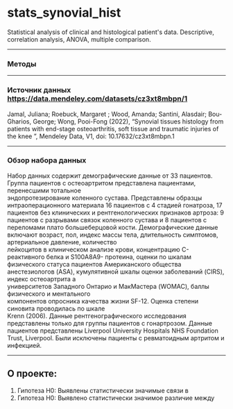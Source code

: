 # stats_synovial_hist
Statistical analysis of clinical and histological patient's data. Descriptive, correlation analysis, ANOVA, multiple comparison.
______________________________________________________________________________
### Методы
______________________________________________________________________________
### Источник данных https://data.mendeley.com/datasets/cz3xt8mbpn/1
Jamal, Juliana; Roebuck, Margaret ; Wood, Amanda; Santini, Alasdair; Bou-Gharios, George; Wong, Pooi-Fong (2022), “Synovial tissues histology from patients with end-stage osteoarthritis, soft tissue and traumatic injuries of the knee ”, Mendeley Data, V1, doi: 10.17632/cz3xt8mbpn.1
______________________________________________________________________________
### Обзор набора данных
Набор данных содержит демографические данные от 33 пациентов. Группа пациентов с остеоартритом представлена пациентами, перенесшими тотальное  
эндопротезирование коленного сустава. Представлены образцы интраоперационного материала 16 пациентов с 4 стадией гонатроза, 17 пациентов без клинических и рентгенологических признаков артроза: 9 пациентов с разрывами связок коленного сустава и 8 пациентов с переломами плато большеберцовой кости. Демографические данные включают возраст, пол, индекс массы тела, длительность симптомов, артериальное давление, количество  
лейкоцитов в клиническом анализе крови, концентрацию С-реактивного белка и S100A8A9- 
протеина, оценки по шкалам физического статуса пациентов Американского общества  
анестезиологов (ASA), кумулятивной шкалы оценки заболеваний (CIRS), индекс остеоартрита а  
университетов Западного Онтарио и МакМастера (WOMAC), баллы физического и ментального  
компонентов опросника качества жизни SF-12. Оценка степени синовита проводилась по шкале  
Krenn (2006). Данные рентгенографического исследования представлены только для группы пациентов с гонартрозом. Данные пациентов представлены Liverpool University Hospitals NHS Foundation Trust, Liverpool. Были исключены пациенты с ревматоидным артритом и инфекцией.
______________________________________________________________________________
## О проекте: 
1. Гипотеза Н0: 
Выявлены статистически значимые связи в 
2. Гипотеза Н0:
Выявлено статистически значимое различие между 